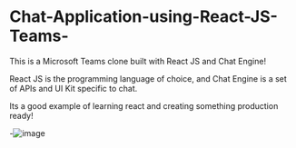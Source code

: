 # Chat-Application-using-React-JS-Teams-

This is a Microsoft Teams clone built with React JS and Chat Engine!

React JS is the programming language of choice, and Chat Engine is a set of APIs and UI Kit specific to chat.

Its a good example of learning react and creating something production ready!


-![image](https://user-images.githubusercontent.com/35261062/159417059-86280ae4-0e77-4c53-a79f-b4f05ecedc19.png)
